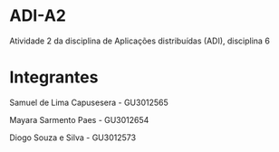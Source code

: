 # ADI-A2

Atividade 2 da disciplina de Aplicações distribuídas (ADI), disciplina 6


# Integrantes

Samuel de Lima Capusesera - GU3012565

Mayara Sarmento Paes - GU3012654

Diogo Souza e Silva - GU3012573
